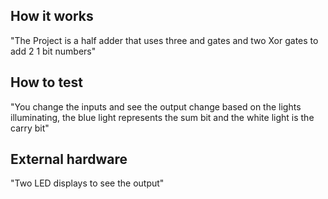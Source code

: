<!---

This file is used to generate your project datasheet. Please fill in the information below and delete any unused
sections.

You can also include images in this folder and reference them in the markdown. Each image must be less than
512 kb in size, and the combined size of all images must be less than 1 MB.
-->

## How it works

"The Project is a half adder that uses three and gates and two Xor gates to add 2 1 bit numbers"

## How to test

"You change the inputs and see the output change based on the lights illuminating, the blue light represents the sum bit and the
white light is the carry bit"

## External hardware

"Two LED displays to see the output"
